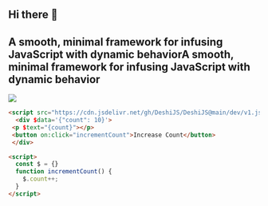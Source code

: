 ## Hi there 👋

## A smooth, minimal framework for infusing JavaScript with dynamic behaviorA smooth, minimal framework for infusing JavaScript with dynamic behavior

![](https://i.postimg.cc/Pq1ZWCg3/Black-and-White-Initial-D-Creative-Studio-Logo.png)


```html
<script src="https://cdn.jsdelivr.net/gh/DeshiJS/DeshiJS@main/dev/v1.js" defer></script>
  <div $data='{"count": 10}'>
 <p $text="{count}"></p>
 <button on:click="incrementCount">Increase Count</button>
 </div>

<script>
  const $ = {}
  function incrementCount() {
    $.count++;
  }
</script>
```
